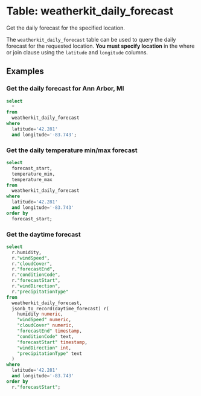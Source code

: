 # Table: weatherkit_daily_forecast

Get the daily forecast for the specified location.

The `weatherkit_daily_forecast` table can be used to query the daily forecast for the requested location.
**You must specify location** in the where or join clause using the `latitude` and `longitude` columns.

## Examples

### Get the daily forecast for Ann Arbor, MI

```sql
select
  *
from
  weatherkit_daily_forecast
where
  latitude='42.281'
  and longitude='-83.743';
```

### Get the daily temperature min/max forecast

```sql
select
  forecast_start,
  temperature_min,
  temperature_max
from
  weatherkit_daily_forecast
where
  latitude='42.281'
  and longitude='-83.743'
order by
  forecast_start;
```

### Get the daytime forecast

```sql
select
  r.humidity,
  r."windSpeed",
  r."cloudCover",
  r."forecastEnd",
  r."conditionCode",
  r."forecastStart",
  r."windDirection",
  r."precipitationType"
from
  weatherkit_daily_forecast,
  jsonb_to_record(daytime_forecast) r(
    humidity numeric,
    "windSpeed" numeric,
    "cloudCover" numeric,
    "forecastEnd" timestamp,
    "conditionCode" text,
    "forecastStart" timestamp,
    "windDirection" int,
    "precipitationType" text
  )
where
  latitude='42.281'
  and longitude='-83.743'
order by
  r."forecastStart";
```
